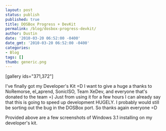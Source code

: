 ```yaml
---
layout: post
status: publish
published: true
title: DOSBox Progress + DevKit
permalink: /blog/dosbox-progress-devkit/
author: Dustin
date: '2010-03-20 06:52:00 -0400'
date_gmt: '2010-03-20 06:52:00 -0400'
categories:
- Blog
tags: []
thumb: generic.png
---
```

[gallery ids="371,372"]

I've finally got my Developer's Kit =D I want to give a huge a thanks to
NoRemorse, el_aprend, SonicISO, Team XeDev, and everyone that's donated to the
team =) Just from using it for a few hours I can already say that this is going
to speed up development HUGELY. I probably would still be sorting out the bug in
the DOSBox port. So thanks again everyone =D

Provided above are a few screenshots of Windows 3.1 installing on my developer's
kit.
